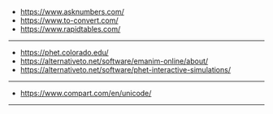 * https://www.asknumbers.com/
* https://www.to-convert.com/
* https://www.rapidtables.com/

<hr>

* https://phet.colorado.edu/
* https://alternativeto.net/software/emanim-online/about/
* https://alternativeto.net/software/phet-interactive-simulations/

<hr>

* https://www.compart.com/en/unicode/

<hr>
